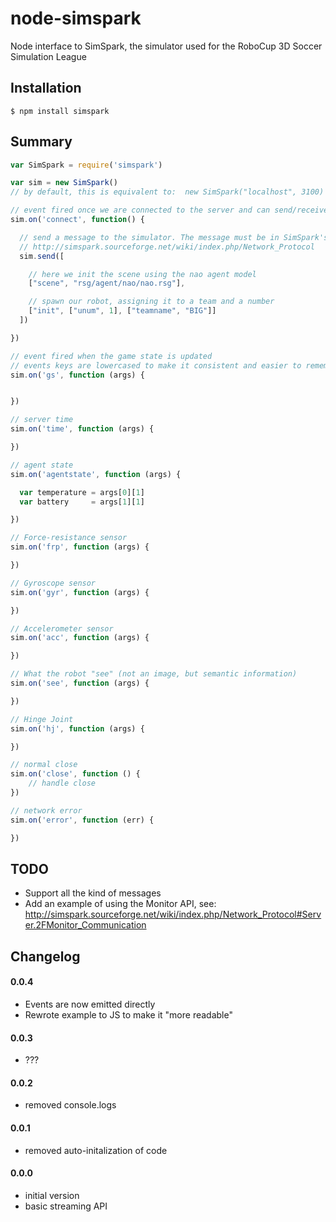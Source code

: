 node-simspark
=============

Node interface to SimSpark, the simulator used for the RoboCup 3D Soccer Simulation League

## Installation

    $ npm install simspark

## Summary

```JavaScript
var SimSpark = require('simspark')

var sim = new SimSpark()
// by default, this is equivalent to:  new SimSpark("localhost", 3100)

// event fired once we are connected to the server and can send/receive msg
sim.on('connect', function() {

  // send a message to the simulator. The message must be in SimSpark's s-expression format:
  // http://simspark.sourceforge.net/wiki/index.php/Network_Protocol
  sim.send([

    // here we init the scene using the nao agent model
    ["scene", "rsg/agent/nao/nao.rsg"],

    // spawn our robot, assigning it to a team and a number
    ["init", ["unum", 1], ["teamname", "BIG"]]
  ])

})

// event fired when the game state is updated
// events keys are lowercased to make it consistent and easier to remember
sim.on('gs', function (args) {


})

// server time
sim.on('time', function (args) {

})

// agent state
sim.on('agentstate', function (args) {

  var temperature = args[0][1]
  var battery     = args[1][1]

})

// Force-resistance sensor
sim.on('frp', function (args) {

})

// Gyroscope sensor
sim.on('gyr', function (args) {

})

// Accelerometer sensor
sim.on('acc', function (args) {

})       

// What the robot "see" (not an image, but semantic information)
sim.on('see', function (args) {

})

// Hinge Joint
sim.on('hj', function (args) {

})

// normal close
sim.on('close', function () {
	// handle close
})

// network error
sim.on('error', function (err) {

})
```

## TODO

 * Support all the kind of messages
 * Add an example of using the Monitor API, see: http://simspark.sourceforge.net/wiki/index.php/Network_Protocol#Server.2FMonitor_Communication

## Changelog

#### 0.0.4

 * Events are now emitted directly
 * Rewrote example to JS to make it "more readable"

#### 0.0.3

 * ???

#### 0.0.2

 * removed console.logs

#### 0.0.1

 * removed auto-initalization of code

#### 0.0.0

 * initial version
 * basic streaming API
